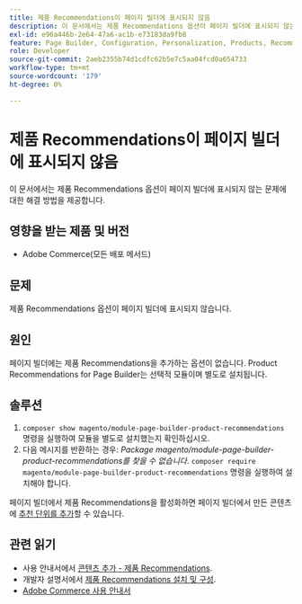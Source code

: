 ```yaml
---
title: 제품 Recommendations이 페이지 빌더에 표시되지 않음
description: 이 문서에서는 제품 Recommendations 옵션이 페이지 빌더에 표시되지 않는 문제에 대한 해결 방법을 제공합니다.
exl-id: e96a446b-2e64-47a6-ac1b-e73183da9fb8
feature: Page Builder, Configuration, Personalization, Products, Recommendations
role: Developer
source-git-commit: 2aeb2355b74d1cdfc62b5e7c5aa04fcd0a654733
workflow-type: tm+mt
source-wordcount: '179'
ht-degree: 0%

---
```


# 제품 Recommendations이 페이지 빌더에 표시되지 않음

이 문서에서는 제품 Recommendations 옵션이 페이지 빌더에 표시되지 않는 문제에 대한 해결 방법을 제공합니다.

## 영향을 받는 제품 및 버전

* Adobe Commerce(모든 배포 메서드)

## 문제

제품 Recommendations 옵션이 페이지 빌더에 표시되지 않습니다.

## 원인

페이지 빌더에는 제품 Recommendations을 추가하는 옵션이 없습니다. Product Recommendations for Page Builder는 선택적 모듈이며 별도로 설치됩니다.

## 솔루션

1. `composer show magento/module-page-builder-product-recommendations` 명령을 실행하여 모듈을 별도로 설치했는지 확인하십시오.
1. 다음 메시지를 반환하는 경우: *Package magento/module-page-builder-product-recommendations를 찾을 수 없습니다*. `composer require magento/module-page-builder-product-recommendations` 명령을 실행하여 설치해야 합니다.

페이지 빌더에서 제품 Recommendations을 활성화하면 페이지 빌더에서 만든 콘텐츠에 [추천 단위를 추가](https://experienceleague.adobe.com/docs/commerce-admin/page-builder/add-content/recommendations.html)할 수 있습니다.

## 관련 읽기

* 사용 안내서에서 [콘텐츠 추가 - 제품 Recommendations](https://experienceleague.adobe.com/docs/commerce-admin/page-builder/add-content/recommendations.html).
* 개발자 설명서에서 [제품 Recommendations 설치 및 구성](https://experienceleague.adobe.com/en/docs/commerce-merchant-services/product-recommendations/getting-started/install-configure).
* [Adobe Commerce 사용 안내서](https://experienceleague.adobe.com/en/docs/commerce-admin/user-guides/home)
